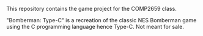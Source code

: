 This repository contains the game project for the COMP2659 class.

"Bomberman: Type-C" is a recreation of the classic NES Bomberman game using the C programming language hence Type-C.
Not meant for sale.
